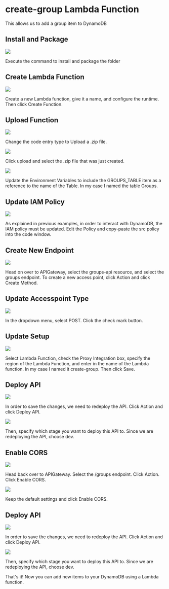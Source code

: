 # create-group Lambda Function

This allows us to add a group item to DynamoDB

## Install and Package
![](./images/1.png)

Execute the command to install and package the folder

## Create Lambda Function
![](./images/2.png)

Create a new Lambda function, give it a name, and configure the 
runtime. Then click Create Function.

## Upload Function
![](./images/3.png)

Change the code entry type to Upload a .zip file.

![](./images/4.png)

Click upload and select the .zip file that was just created.

![](./images/5.png)

Update the Environment Variables to include the GROUPS_TABLE item
as a reference to the name of the Table. In my case I named the table
Groups.

## Update IAM Policy
![](./images/6.png)

As explained in previous examples, in order to interact with
DynamoDB, the IAM policy must be updated. Edit the Policy and
copy-paste the src policy into the code window.

## Create New Endpoint
![](./images/7.png)

Head on over to APIGateway, select the groups-api resource, and select
the groups endpoint. To create a new access point, click Action and click
Create Method.

## Update Accesspoint Type
![](./images/8.png)

In the dropdown menu, select POST. Click the check mark button.

## Update Setup
![](./images/9.png)

Select Lambda Function, check the Proxy Integration box, specify the
region of the Lambda Function, and enter in the name of the
Lambda function. In my case I named it create-group. Then click Save.

## Deploy API
![](./images/10.png)

In order to save the changes, we need to redeploy the API. Click
Action and click Deploy API. 

![](./images/11.png)

Then, specify which stage you want to deploy this API to. Since
we are redeploying the API, choose dev.

## Enable CORS
![](./images/12.png)

Head back over to APIGateway. Select the /groups endpoint. Click
Action. Click Enable CORS.

![](./images/13.png)

Keep the default settings and click Enable CORS.

## Deploy API
![](./images/14.png)

In order to save the changes, we need to redeploy the API. Click
Action and click Deploy API. 

![](./images/15.png)

Then, specify which stage you want to deploy this API to. Since
we are redeploying the API, choose dev.

That's it! Now you can add new items to your DynamoDB using a Lambda
function.
